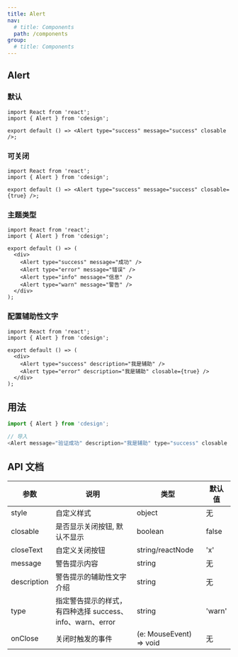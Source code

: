 ```yaml
---
title: Alert
nav:
  # title: Components
  path: /components
group:
  # title: Components
---
```


## Alert

### 默认

```tsx
import React from 'react';
import { Alert } from 'cdesign';

export default () => <Alert type="success" message="success" closable />;
```

### 可关闭

```tsx
import React from 'react';
import { Alert } from 'cdesign';

export default () => <Alert type="success" message="success" closable={true} />;
```

### 主题类型

```tsx
import React from 'react';
import { Alert } from 'cdesign';

export default () => (
  <div>
    <Alert type="success" message="成功" />
    <Alert type="error" message="错误" />
    <Alert type="info" message="信息" />
    <Alert type="warn" message="警告" />
  </div>
);
```

### 配置辅助性文字

```tsx
import React from 'react';
import { Alert } from 'cdesign';

export default () => (
  <div>
    <Alert type="success" description="我是辅助" />
    <Alert type="error" description="我是辅助" closable={true} />
  </div>
);
```

## 用法

```js
import { Alert } from 'cdesign';

// 导入
<Alert message="验证成功" description="我是辅助" type="success" closable />;
```

## API 文档

| 参数        | 说明                                                      | 类型                    | 默认值 |
| ----------- | --------------------------------------------------------- | ----------------------- | ------ |
| style       | 自定义样式                                                | object                  | 无     |
| closable    | 是否显示关闭按钮, 默认不显示                              | boolean                 | false  |
| closeText   | 自定义关闭按钮                                            | string/reactNode        | 'x'    |
| message     | 警告提示内容                                              | string                  | 无     |
| description | 警告提示的辅助性文字介绍                                  | string                  | 无     |
| type        | 指定警告提示的样式，有四种选择 success、info、warn、error | string                  | 'warn' |
| onClose     | 关闭时触发的事件                                          | (e: MouseEvent) => void | 无     |
